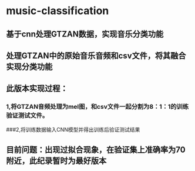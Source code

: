 # music-classification

## 基于cnn处理GTZAN数据，实现音乐分类功能
## 处理GTZAN中的原始音乐音频和csv文件，将其融合实现分类功能

## 此版本实现过程：
### 1,将GTZAN音频处理为mel图，和csv文件一起分割为8：1：1的训练验证测试文件。
###2,将训练数据输入CNN模型并得出训练后验证测试结果

## 目前问题：出现过拟合现象，在验证集上准确率为70附近，此纪录暂时为最好版本
